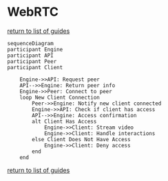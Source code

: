 # WebRTC
[return to list of guides](../README.MD)

```mermaid
sequenceDiagram
participant Engine
participant API
participant Peer
participant Client

    Engine->>API: Request peer
    API-->>Engine: Return peer info
    Engine->>Peer: Connect to peer
    loop New Client Connection
        Peer->>Engine: Notify new client connected
        Engine->>API: Check if client has access
        API-->>Engine: Access confirmation
        alt Client Has Access
            Engine->>Client: Stream video
            Engine->>Client: Handle interactions
        else Client Does Not Have Access
            Engine->>Client: Deny access
        end
    end
```

[return to list of guides](../README.MD)